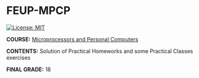 # FEUP-MPCP
[![License: MIT](https://img.shields.io/badge/License-MIT-yellow.svg)](https://opensource.org/licenses/MIT)

**COURSE:** [Microprocessors and Personal Computers](https://sigarra.up.pt/feup/en/ucurr_geral.ficha_uc_view?pv_ocorrencia_id=459469)

**CONTENTS:** Solution of Practical Homeworks and some Practical Classes exercises

**FINAL GRADE:** 18
